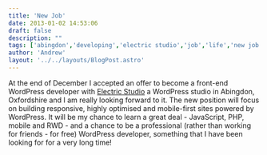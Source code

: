 ```yaml
---
title: 'New Job'
date: 2013-01-02 14:53:06
draft: false
description: ""
tags: ['abingdon','developing','electric studio','job','life','new job','wordpress','wordpress']
author: 'Andrew'
layout: '../../layouts/BlogPost.astro'
---
```


At the end of December I accepted an offer to become a front-end WordPress developer with [Electric Studio](http://www.electricstudio.co.uk/) a WordPress studio in Abingdon, Oxfordshire and I am really looking forward to it. The new position will focus on building responsive, highly optimised and mobile-first sites powered by WordPress. It will be my chance to learn a great deal - JavaScript, PHP, mobile and RWD - and a chance to be a professional (rather than working for friends - for free) WordPress developer, something that I have been looking for for a very long time!
